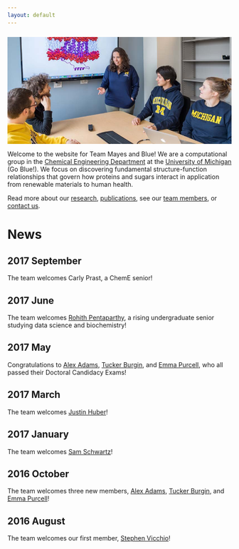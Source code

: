 ```yaml
---
layout: default
---
```


<div class="page-content">

<img align="center" src="assets/img/team.jpg" style="margin:10px 10px 0px 0px">


  Welcome to the website for Team Mayes and Blue! We are a computational group in 
  the [Chemical Engineering Department](http://www.engin.umich.edu/che) 
  at the [University of Michigan](https://www.umich.edu) (Go Blue!). We focus on discovering 
  fundamental structure-function relationships that govern how proteins 
  and sugars interact in application from renewable materials to human 
  health.
  
  Read more about our [research](research), [publications](publications), see our 
  [team members](team), or [contact us](contact). 
  
# News

## 2017 September

The team welcomes Carly Prast, a ChemE senior!


## 2017 June

The team welcomes [Rohith Pentaparthy](team#rpenta), a rising undergraduate senior studying data science and biochemistry!

## 2017 May

Congratulations to [Alex Adams](team#xadams), [Tucker Burgin](team#tburgin), and [Emma Purcell](team#epurcell), who 
all passed their Doctoral Candidacy Exams!

## 2017 March

The team welcomes [Justin Huber](team#jhuber)!

## 2017 January

The team welcomes [Sam Schwartz](team#sschwartz)!


## 2016 October

The team welcomes three new members, [Alex Adams](team#xadams), [Tucker Burgin](team#tburgin), and [Emma Purcell](team#epurcell)!

## 2016 August

The team welcomes our first member, [Stephen Vicchio](team#svicchio)!
  
</div>
